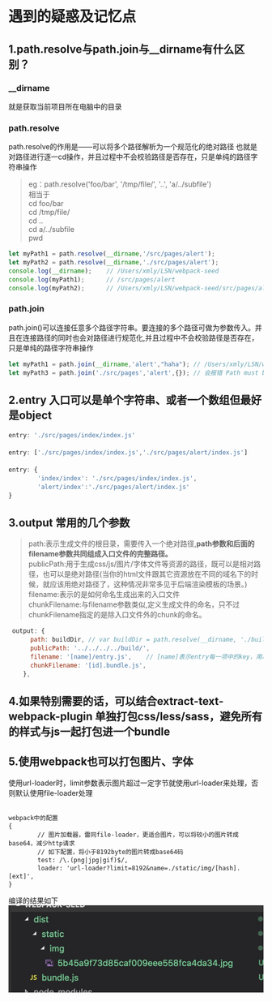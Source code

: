 # 遇到的疑惑及记忆点
## 1.path.resolve与path.join与__dirname有什么区别？
### __dirname
就是获取当前项目所在电脑中的目录
### path.resolve
path.resolve的作用是——可以将多个路径解析为一个规范化的绝对路径 也就是对路径进行逐一cd操作，并且过程中不会校验路径是否存在，只是单纯的路径字符串操作

>eg：path.resolve('foo/bar', '/tmp/file/', '..', 'a/../subfile')  
>相当于  
>cd foo/bar  
>cd /tmp/file/  
>cd ..  
>cd a/../subfile  
>pwd

```javascript
let myPath1 = path.resolve(__dirname,'/src/pages/alert'); 
let myPath2 = path.resolve(__dirname,'./src/pages/alert');
console.log(__dirname);    // /Users/xmly/LSN/webpack-seed        
console.log(myPath1);      // /src/pages/alert  
console.log(myPath2);      // /Users/xmly/LSN/webpack-seed/src/pages/alert
```

### path.join
path.join()可以连接任意多个路径字符串。要连接的多个路径可做为参数传入。并且在连接路径的同时也会对路径进行规范化,并且过程中不会校验路径是否存在，只是单纯的路径字符串操作
```javascript
let myPath1 = path.join(__dirname,'alert',"haha"); // /Users/xmly/LSN/webpack-seed/alert/haha
let myPath3 = path.join('./src/pages','alert',{}); // 会报错 Path must be a string. Received {}
```
## 2.entry 入口可以是单个字符串、或者一个数组但最好是object

```javascript
entry: './src/pages/index/index.js'  

entry: ['./src/pages/index/index.js','./src/pages/alert/index.js']

entry: {
        'index/index': './src/pages/index/index.js',
        'alert/index':'./src/pages/alert/index.js'
}
```

## 3.output 常用的几个参数
>path:表示生成文件的根目录，需要传入一个绝对路径,**path参数和后面的filename参数共同组成入口文件的完整路径。**  
>publicPath:用于生成css/js/图片/字体文件等资源的路径，既可以是相对路径，也可以是绝对路径(当你的html文件跟其它资源放在不同的域名下的时候，就应该用绝对路径了，这种情况非常多见于后端渲染模板的场景。)  
>filename:表示的是如何命名生成出来的入口文件  
>chunkFilename:与filename参数类似,定义生成文件的命名，只不过chunkFilename指定的是除入口文件外的chunk的命名。  

```javascript
 output: {
      path: buildDir, // var buildDir = path.resolve(__dirname, './build');
      publicPath: '../../../../build/',
      filename: '[name]/entry.js',    // [name]表示entry每一项中的key，用以批量指定生成后文件的名称
      chunkFilename: '[id].bundle.js',
    },
```
## 4.如果特别需要的话，可以结合extract-text-webpack-plugin 单独打包css/less/sass，避免所有的样式与js一起打包进一个bundle
## 5.使用webpack也可以打包图片、字体
使用url-loader时，limit参数表示图片超过一定字节就使用url-loader来处理，否则默认使用file-loader处理
```javasctipt

webpack中的配置
{
        // 图片加载器，雷同file-loader，更适合图片，可以将较小的图片转成base64，减少http请求
        // 如下配置，将小于8192byte的图片转成base64码
        test: /\.(png|jpg|gif)$/,
        loader: 'url-loader?limit=8192&name=./static/img/[hash].[ext]',
}
```
编译的结果如下  
![avatar](./src/img/img-build.jpg)
